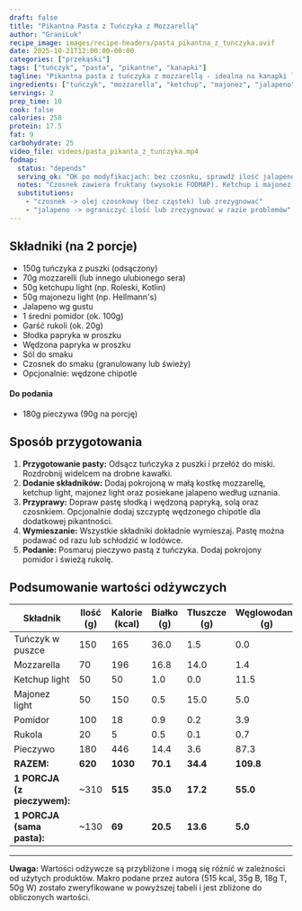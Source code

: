 ```yaml
---
draft: false  
title: "Pikantna Pasta z Tuńczyka z Mozzarellą"  
author: "GraniLuk"  
recipe_image: images/recipe-headers/pasta_pikantna_z_tunczyka.avif
date: 2025-10-21T12:00:00-00:00  
categories: ["przekąski"]  
tags: ["tuńczyk", "pasta", "pikantne", "kanapki"]  
tagline: "Pikantna pasta z tuńczyka z mozzarellą - idealna na kanapki lub jako przekąska."  
ingredients: ["tuńczyk", "mozzarella", "ketchup", "majonez", "jalapeno", "pomidor", "rukola", "czosnek"]
servings: 2  
prep_time: 10  
cook: false  
calories: 258
protein: 17.5
fat: 9
carbohydrate: 25
video_file: videos/pasta_pikanta_z_tunczyka.mp4
fodmap:
  status: "depends"
  serving_ok: "OK po modyfikacjach: bez czosnku, sprawdź ilość jalapeno"
  notes: "Czosnek zawiera fruktany (wysokie FODMAP). Ketchup i majonez light zazwyczaj OK w małych ilościach. Jalapeno może być problematyczne dla niektórych osób."
  substitutions:
    - "czosnek -> olej czosnkowy (bez cząstek) lub zrezygnować"
    - "jalapeno -> ograniczyć ilość lub zrezygnować w razie problemów"
---
```


## Składniki (na 2 porcje)
*   150g tuńczyka z puszki (odsączony)
*   70g mozzarelli (lub innego ulubionego sera)
*   50g ketchupu light (np. Roleski, Kotlin)
*   50g majonezu light (np. Hellmann's)
*   Jalapeno wg gustu
*   1 średni pomidor (ok. 100g)
*   Garść rukoli (ok. 20g)
*   Słodka papryka w proszku
*   Wędzona papryka w proszku
*   Sól do smaku
*   Czosnek do smaku (granulowany lub świeży)
*   Opcjonalnie: wędzone chipotle

#### Do podania
*   180g pieczywa (90g na porcję)

## Sposób przygotowania
1.  **Przygotowanie pasty:** Odsącz tuńczyka z puszki i przełóż do miski. Rozdrobnij widelcem na drobne kawałki.
2.  **Dodanie składników:** Dodaj pokrojoną w małą kostkę mozzarellę, ketchup light, majonez light oraz posiekane jalapeno według uznania.
3.  **Przyprawy:** Dopraw pastę słodką i wędzoną papryką, solą oraz czosnkiem. Opcjonalnie dodaj szczyptę wędzonego chipotle dla dodatkowej pikantności.
4.  **Wymieszanie:** Wszystkie składniki dokładnie wymieszaj. Pastę można podawać od razu lub schłodzić w lodówce.
5.  **Podanie:** Posmaruj pieczywo pastą z tuńczyka. Dodaj pokrojony pomidor i świeżą rukolę.

## Podsumowanie wartości odżywczych

| Składnik           | Ilość (g) | Kalorie (kcal) | Białko (g) | Tłuszcze (g) | Węglowodany (g) |
|--------------------|-----------|----------------|------------|--------------|-----------------|
| Tuńczyk w puszce   | 150       | 165            | 36.0       | 1.5          | 0.0             |
| Mozzarella         | 70        | 196            | 16.8       | 14.0         | 1.4             |
| Ketchup light      | 50        | 50             | 1.0        | 0.0          | 11.5            |
| Majonez light      | 50        | 150            | 0.5        | 15.0         | 5.0             |
| Pomidor            | 100       | 18             | 0.9        | 0.2          | 3.9             |
| Rukola             | 20        | 5              | 0.5        | 0.1          | 0.7             |
| Pieczywo           | 180       | 446            | 14.4       | 3.6          | 87.3            |
| **RAZEM:**         | **620**   | **1030**       | **70.1**   | **34.4**     | **109.8**       |
| **1 PORCJA (z pieczywem):** | ~310 | **515** | **35.0** | **17.2** | **55.0** |
| **1 PORCJA (sama pasta):** | ~130 | **69** | **20.5** | **13.6** | **5.0** |

---

**Uwaga:** Wartości odżywcze są przybliżone i mogą się różnić w zależności od użytych produktów. Makro podane przez autora (515 kcal, 35g B, 18g T, 50g W) zostało zweryfikowane w powyższej tabeli i jest zbliżone do obliczonych wartości.